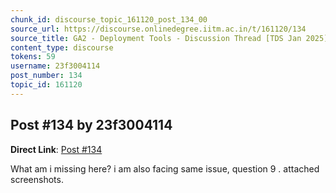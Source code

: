 ```yaml
---
chunk_id: discourse_topic_161120_post_134_00
source_url: https://discourse.onlinedegree.iitm.ac.in/t/161120/134
source_title: GA2 - Deployment Tools - Discussion Thread [TDS Jan 2025]
content_type: discourse
tokens: 59
username: 23f3004114
post_number: 134
topic_id: 161120
---
```


## Post #134 by 23f3004114

**Direct Link**: [Post #134](https://discourse.onlinedegree.iitm.ac.in/t/161120/134)

What am i missing here? i am also facing same issue, question 9 . attached screenshots.
